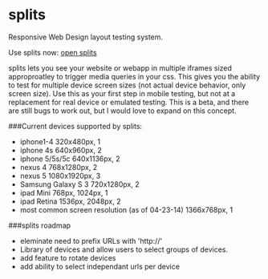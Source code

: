 splits
========


Responsive Web Design layout testing system. 

Use splits now: [open splits](https://rawgit.com/AlexBezuska/splits/master/index.html)

splits lets you see your website or webapp in multiple iframes sized approproatley to trigger media queries in your css. This gives you the ability to test for multiple device screen sizes (not actual device behavior, only screen size). Use this as your first step in mobile testing, but not at a replacement for real device or emulated testing. This is a beta, and there are still bugs to work out, but I would love to expand on this concept.




###Current devices supported by splits:

* iphone1-4 320x480px, 1 
* iphone 4s 640x960px, 2 
* iphone 5/5s/5c 640x1136px, 2 
* nexus 4 768x1280px, 2 
* nexus 5 1080x1920px, 3
* Samsung Galaxy S 3 720x1280px, 2
* ipad Mini 768px, 1024px, 1 
* ipad Retina 1536px, 2048px, 2
* most common screen resolution (as of 04-23-14) 1366x768px, 1



###splits roadmap

*  eleminate need to prefix URLs with 'http://'
*  Library of devices and allow users to select groups of devices.
*  add feature to rotate devices
*  add ability to select independant urls per device